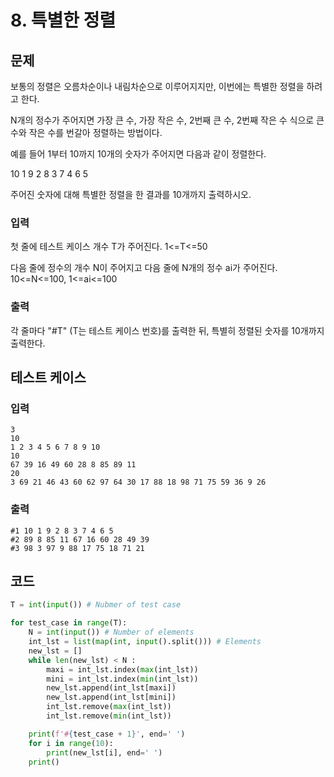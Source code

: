 # 8. 특별한 정렬



## 문제


보통의 정렬은 오름차순이나 내림차순으로 이루어지지만, 이번에는 특별한 정렬을 하려고 한다.

N개의 정수가 주어지면 가장 큰 수, 가장 작은 수, 2번째 큰 수, 2번째 작은 수 식으로 큰 수와 작은 수를 번갈아 정렬하는 방법이다.

예를 들어 1부터 10까지 10개의 숫자가 주어지면 다음과 같이 정렬한다.
 

10 1 9 2 8 3 7 4 6 5
 

주어진 숫자에 대해 특별한 정렬을 한 결과를 10개까지 출력하시오.



### 입력

첫 줄에 테스트 케이스 개수 T가 주어진다. 1<=T<=50

다음 줄에 정수의 개수 N이 주어지고 다음 줄에 N개의 정수 ai가 주어진다. 10<=N<=100, 1<=ai<=100



### 출력

각 줄마다 "#T" (T는 테스트 케이스 번호)를 출력한 뒤, 특별히 정렬된 숫자를 10개까지 출력한다.



## 테스트 케이스

### 입력

```
3
10
1 2 3 4 5 6 7 8 9 10
10
67 39 16 49 60 28 8 85 89 11
20
3 69 21 46 43 60 62 97 64 30 17 88 18 98 71 75 59 36 9 26
```

### 출력

```
#1 10 1 9 2 8 3 7 4 6 5
#2 89 8 85 11 67 16 60 28 49 39
#3 98 3 97 9 88 17 75 18 71 21
```



## 코드

```python
T = int(input()) # Nubmer of test case

for test_case in range(T):
    N = int(input()) # Number of elements
    int_lst = list(map(int, input().split())) # Elements
    new_lst = []
    while len(new_lst) < N :
        maxi = int_lst.index(max(int_lst))
        mini = int_lst.index(min(int_lst))
        new_lst.append(int_lst[maxi])
        new_lst.append(int_lst[mini])
        int_lst.remove(max(int_lst))
        int_lst.remove(min(int_lst))

    print(f'#{test_case + 1}', end=' ')
    for i in range(10):
        print(new_lst[i], end=' ')
    print()
```



